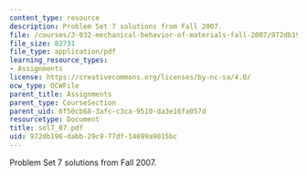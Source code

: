 ```yaml
---
content_type: resource
description: Problem Set 7 solutions from Fall 2007.
file: /courses/3-032-mechanical-behavior-of-materials-fall-2007/972db196dabb29c977df14699a9015bc_sol7_07.pdf
file_size: 82731
file_type: application/pdf
learning_resource_types:
- Assignments
license: https://creativecommons.org/licenses/by-nc-sa/4.0/
ocw_type: OCWFile
parent_title: Assignments
parent_type: CourseSection
parent_uid: 6f50cb68-3afc-c3ca-9510-da3e16fa057d
resourcetype: Document
title: sol7_07.pdf
uid: 972db196-dabb-29c9-77df-14699a9015bc
---
```

Problem Set 7 solutions from Fall 2007.